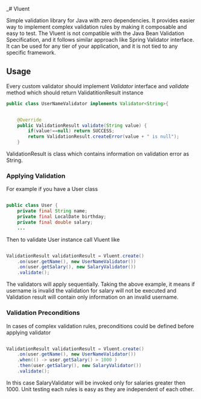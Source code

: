 _# Vluent

Simple validation library for Java with zero dependencies. It provides easier way to implement complex validation rules
by making it composable and easy to test.
The Vluent is not compatible with the Java Bean Validation Specification, and it follows similar approach like Spring
Validator interface.
It can be used for any tier of your application, and it is not tied to any specific framework.

## Usage

Every custom validator should implement _Validator_ interface and _validate_ method which should return
ValidatitionResult instance

``` java
public class UserNameValidator implements Validator<String>{


    @Override
    public ValidationResult validate(String value) {
        if(value!==null) return SUCCESS;
        return ValidationResult.createError(value + " is null");
    }
```

ValidationResult is class which contains information on validation error as String.

### Applying Validation

For example if you have a User class

``` java

public class User {
    private final String name;
    private final LocalDate birthday;
    private final double salary;
    ...
```

Then to validate User instance call Vluent like

``` java

ValidationResult validationResult = Vluent.create()
    .on(user.getName(), new UserNameValidator())
    .on(user.getSalary(), new SalaryValidator())
    .validate();
```

The validators will apply sequentially. Taking the above example, it means if username is invalid the validation for
salary will not be executed and Validation result will contain only information on an invalid username.

### Validation Preconditions

In cases of complex validation rules, preconditions could be defined before applying validator

``` java

ValidationResult validationResult = Vluent.create()
    .on(user.getName(), new UserNameValidator())
    .when(() -> user.getSalary() > 1000 )
    .then(user.getSalary(), new SalaryValidator())
    .validate();
```

In this case SalaryValidator will be invoked only for salaries greater then 1000. Unit testing each rules is easy as
they are independent of each other.
